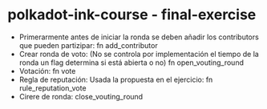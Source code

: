 # polkadot-ink-course - final-exercise

   -  Primerarmente antes de iniciar la ronda se deben añadir los contributors que pueden partizipar: fn add_contributor 
   -  Crear ronda de voto:  (No se controla por implementación el tiempo de la ronda un flag determina si está abierta o no) fn open_vouting_round
   -  Votación:  fn vote
   -  Regla de reputación: Usada la propuesta en el ejercicio: fn rule_reputation_vote
   -  Cirere de ronda: close_vouting_round
  
